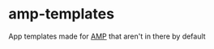 
# amp-templates

App templates made for [AMP](https://github.com/CubeCoders/AMP) that aren't in there by default
